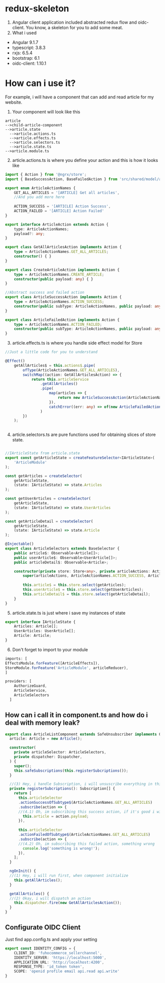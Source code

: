 # redux-skeleton
1. Angular client application included abstracted redux flow and oidc-client. You know, a skeleton for you to add some meat.
2. What i used
 - Angular 9.1.7
 - typescript: 3.8.3
 - rxjs: 6.5.4
 - bootstrap: 6.1
 - oidc-client: 1.10.1

# How can i use it?
For example, i will have a component that can add and read article for my website.

1. Your component will look like this
```
article
-->child-article-component
-->article.state
  -->article.actions.ts
  -->article.effects.ts
  -->article.selectors.ts
  -->article.state.ts
-->article.module.ts
```

2. article.actions.ts is where you define your action and this is how it looks like

```typescript
import { Action } from '@ngrx/store';
import { BaseSuccessAction, BaseFailedAction } from 'src/shared/model/action.interface';

export enum ArticleActionNames {
    GET_ALL_ARTICLES = '[ARTICLE] Get all articles',    
    //And you add more here
    
    ACTION_SUCCESS = '[ARTICLE] Action Success',
    ACTION_FAILED = '[ARTICLE] Action Failed'
}

export interface ArticleAction extends Action {
    type: ArticleActionNames;
    payload?: any;
}

export class GetAllArticlesAction implements Action {
    type = ArticleActionNames.GET_ALL_ARTICLES;
    constructor() { }
}

export class CreateArticleAction implements Action {
    type = ArticleActionNames.CREATE_ARTICLE;
    constructor(public payload: any) { }
}

//Abstract success and failed action
export class ArticleSuccessAction implements Action {
    type = ArticleActionNames.ACTION_SUCCESS;
    constructor(public subType: ArticleActionNames, public payload: any) { }
}

export class ArticleFailedAction implements Action {
    type = ArticleActionNames.ACTION_FAILED;
    constructor(public subType: ArticleActionNames, public payload: any) { }
}

```

3. article.effects.ts is where you handle side effect model for Store
```typescript
//Just a little code for you to understand

@Effect()
    getAllArticles$ = this.actions$.pipe(
        ofType(ArticleActionNames.GET_ALL_ARTICLES),
        switchMap((action: GetAllArticlesAction) => {
            return this.articleService
                .getAllArticles()
                .pipe(
                    map(articles => {
                        return new ArticleSuccessAction(ArticleActionNames.GET_ALL_ARTICLES, articles)
                    }),
                    catchError((err: any) => of(new ArticleFailedAction(action.type, err)))
                )
        })
    );
    
```

4. article.selectors.ts are pure functions used for obtaining slices of store state.

```typescript

//IArticleState from article.state
export const getArticleState = createFeatureSelector<IArticleState>(
    'ArticleModule'
);

const getArticles = createSelector(
    getArticleState,
    (state: IArticleState) => state.Articles
);

const getUserArticles = createSelector(
    getArticleState,
    (state: IArticleState) => state.UserArticles
);

const getArticleDetail = createSelector(
    getArticleState,
    (state: IArticleState) => state.Article
);

@Injectable()
export class ArticleSelectors extends BaseSelector {
    public article$: Observable<Article[]>;
    public userArticle$: Observable<UserArticle[]>;
    public articleDetail$: Observable<Article>;

    constructor(private store: Store<any>, private articleActions: Actions) {
        super(articleActions, ArticleActionNames.ACTION_SUCCESS, ArticleActionNames.ACTION_FAILED);
        
        this.article$ = this.store.select(getArticles);
        this.userArticle$ = this.store.select(getUserArticles);
        this.articleDetail$ = this.store.select(getArticleDetail);
    }
}
```

5. article.state.ts is just where i save my instances of state
```typescript
export interface IArticleState {
    Articles: Article[];
    UserArticles: UserArticle[];
    Article: Article;
}
```

6. Don't forget to import to your module
```typescript
imports: [
EffectsModule.forFeature([ArticleEffects]),
StoreModule.forFeature('ArticleModule', articleReducer),
]

providers: [
    AuthorizeGuard,
    ArticleService,
    ArticleSelectors
  ]
```

## How can i call it in component.ts and how do i deal with memory leak?
```typescript
export class ArticleListComponent extends SafeUnsubscriber implements OnInit {
  article: Article = new Article();

  constructor(
    private articleSelector: ArticleSelectors,
    private dispatcher: Dispatcher,
  ) {
    super();
    this.safeSubscriptions(this.registerSubcriptions());
  }

  //(3) Hey, i handle Subscription, i will unsuscribe everything in this array when component is destroy
  private registerSubcriptions(): Subscription[] {
    return [
      this.articleSelector
      .actionSuccessOfSubtype$(ArticleActionNames.GET_ALL_ARTICLES)
      .subscribe(action => {
      //(4.1) Oh, im subscribing this success action, if it's good i will dosomething 
        this.article = action.payload;
      }),
      
      this.articleSelector
      .actionFailedOfSubtype$(ArticleActionNames.GET_ALL_ARTICLES)
      .subscribe(action => {
      //(4.2) Oh, im subscribing this failed action, something wrong 
        console.log('something is wrong!');
      }),
    ];
  }

  ngOnInit() {
  //(1) Hey, i will run first, when component initialize
    this.getAllArticles();
  }

  getAllArticles() {
  //(2) Okay, i will dispatch an action
    this.dispatcher.fire(new GetAllArticlesAction());
  }
}
```
## Configurate OIDC Client
Just find app.config.ts and apply your setting

```typescript
export const IDENTITY_CONFIG = {
    CLIENT_ID: 'fuhocommerce_sellerchannel',
    IDENTITY_SERVER: 'https://localhost:5000',
    APPLICATION_URL: 'http://localhost:4200',
    RESPONSE_TYPE: 'id_token token',    
    SCOPE: 'openid profile email api.read api.write'
}
```
